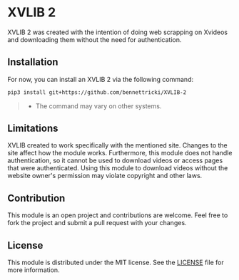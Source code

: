 # XVLIB 2

XVLIB 2 was created with the intention of doing web scrapping on Xvideos and downloading them without the need for authentication.

## Installation

For now, you can install an XVLIB 2 via the following command:

```bash
pip3 install git+https://github.com/bennettricki/XVLIB-2
```

> * The command may vary on other systems.

## Limitations

XVLIB created to work specifically with the mentioned site. Changes to the site affect how the module works. Furthermore, this module does not handle authentication, so it cannot be used to download videos or access pages that were authenticated. Using this module to download videos without the website owner's permission may violate copyright and other laws.

## Contribution

This module is an open project and contributions are welcome. Feel free to fork the project and submit a pull request with your changes.

## License

This module is distributed under the MIT license. See the [LICENSE](./LICENSE) file for more information.
